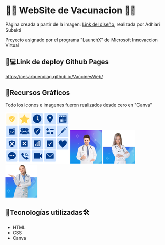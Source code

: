 # 💉💉 WebSite de Vacunacion 💉💉

Página creada a partir de la imagen: [Link del diseño](/assets/Landing.png), realizada por Adhiari Subekti

Proyecto asignado por el programa "LaunchX"  de Microsoft Innovaccion Virtual

## 💉💻Link de deploy Github Pages
https://cesarbuendiag.github.io/VaccinesWeb/

##  💉Recursos Gráficos

Todo los iconos e imagenes fueron realizados desde cero en "Canva"

<img src="assets/Logos.png" alt="logos" width="200px">
<img src="assets/fimg4.png" alt="logos" width="100px">
<img src="assets/nur.png" alt="logos" width="100px">
<img src="assets/Tdoc.png" alt="logos" width="100px">


## 💉Tecnologías utilizadas🛠️ 
- HTML 
- CSS
- Canva




